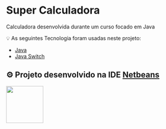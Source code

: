 # Super Calculadora

Calculadora desenvolvida durante um curso focado em Java

💡 As seguintes Tecnologia foram usadas neste projeto:

- [Java](https://docs.oracle.com/en/java/)
- [Java Switch](https://www.w3schools.com/java/java_switch.asp)

## ⚙ Projeto desenvolvido na IDE [Netbeans](https://netbeans.apache.org/download/index.html)

<img height="100em" src="https://cdn-icons-png.flaticon.com/512/1176/1176238.png"/>
